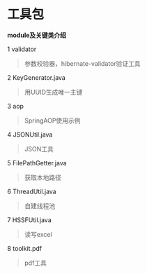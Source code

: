 工具包
===
**module及关键类介绍**<br/>

1 validator
>参数校验器，hibernate-validator验证工具

2 KeyGenerator.java
>用UUID生成唯一主键

3 aop
>SpringAOP使用示例

4 JSONUtil.java
>JSON工具

5 FilePathGetter.java
>获取本地路径

6 ThreadUtil.java
>自建线程池

7 HSSFUtil.java
>读写excel

8 toolkit.pdf
>pdf工具